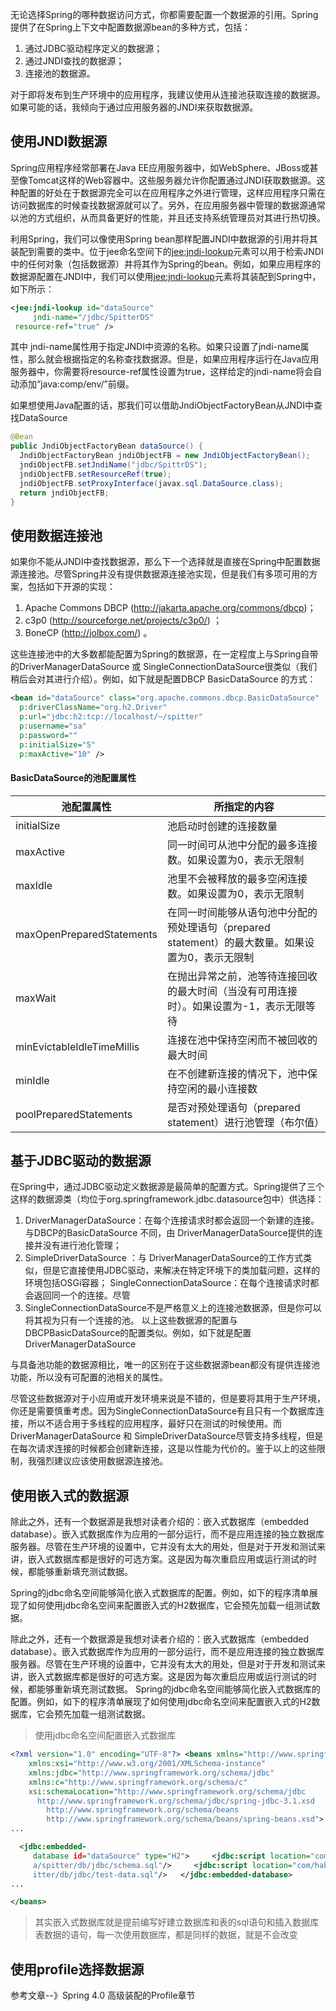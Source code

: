 无论选择Spring的哪种数据访问方式，你都需要配置一个数据源的引用。Spring提供了在Spring上下文中配置数据源bean的多种方式，包括： 

1. 通过JDBC驱动程序定义的数据源； 
2. 通过JNDI查找的数据源； 
3. 连接池的数据源。 

对于即将发布到生产环境中的应用程序，我建议使用从连接池获取连接的数据源。如果可能的话，我倾向于通过应用服务器的JNDI来获取数据源。

## 使用JNDI数据源

Spring应用程序经常部署在Java EE应用服务器中，如WebSphere、JBoss或甚至像Tomcat这样的Web容器中。这些服务器允许你配置通过JNDI获取数据源。这种配置的好处在于数据源完全可以在应用程序之外进行管理，这样应用程序只需在访问数据库的时候查找数据源就可以了。另外，在应用服务器中管理的数据源通常以池的方式组织，从而具备更好的性能，并且还支持系统管理员对其进行热切换。

利用Spring，我们可以像使用Spring bean那样配置JNDI中数据源的引用并将其装配到需要的类中。位于jee命名空间下的<jee:jndi-lookup>元素可以用于检索JNDI中的任何对象（包括数据源）并将其作为Spring的bean。例如，如果应用程序的数据源配置在JNDI中，我们可以使用<jee:jndi-lookup>元素将其装配到Spring中，如下所示：

```xml
<jee:jndi-lookup id="dataSource"
     jndi-name="/jdbc/SpitterDS"
 resource-ref="true" />
```

其中 jndi-name属性用于指定JNDI中资源的名称。如果只设置了jndi-name属性，那么就会根据指定的名称查找数据源。但是，如果应用程序运行在Java应用服务器中，你需要将resource-ref属性设置为true，这样给定的jndi-name将会自动添加“java:comp/env/”前缀。

如果想使用Java配置的话，那我们可以借助JndiObjectFactoryBean从JNDI中查找DataSource

```java
@Bean
public JndiObjectFactoryBean dataSource() {
  JndiObjectFactoryBean jndiObjectFB = new JndiObjectFactoryBean();
  jndiObjectFB.setJndiName("jdbc/SpittrDS");
  jndiObjectFB.setResourceRef(true);
  jndiObjectFB.setProxyInterface(javax.sql.DataSource.class);
  return jndiObjectFB;
}
```

## 使用数据连接池

如果你不能从JNDI中查找数据源，那么下一个选择就是直接在Spring中配置数据源连接池。尽管Spring并没有提供数据源连接池实现，但是我们有多项可用的方案，包括如下开源的实现：

1. Apache Commons DBCP (http://jakarta.apache.org/commons/dbcp)； 
2. c3p0 (http://sourceforge.net/projects/c3p0/) ； 
3. BoneCP (http://jolbox.com/) 。

这些连接池中的大多数都能配置为Spring的数据源，在一定程度上与Spring自带的DriverManagerDataSource 或 SingleConnectionDataSource很类似（我们稍后会对其进行介绍）。例如，如下就是配置DBCP BasicDataSource 的方式：

```xml
<bean id="dataSource" class="org.apache.commons.dbcp.BasicDataSource"
  p:driverClassName="org.h2.Driver"
  p:url="jdbc:h2:tcp://localhost/~/spitter"
  p:username="sa"
  p:password=""
  p:initialSize="5"
  p:maxActive="10" />
```

#### BasicDataSource的池配置属性

| 池配置属性                 | 所指定的内容                                                 |
| -------------------------- | ------------------------------------------------------------ |
| initialSize                | 池启动时创建的连接数量                                       |
| maxActive                  | 同一时间可从池中分配的最多连接数。如果设置为0，表示无限制    |
| maxIdle                    | 池里不会被释放的最多空闲连接数。如果设置为0，表示无限制      |
| maxOpenPreparedStatements  | 在同一时间能够从语句池中分配的预处理语句（prepared statement）的最大数量。如果设置为0，表示无限制 |
| maxWait                    | 在抛出异常之前，池等待连接回收的最大时间（当没有可用连接时）。如果设置为-1，表示无限等待 |
| minEvictableIdleTimeMillis | 连接在池中保持空闲而不被回收的最大时间                       |
| minIdle                    | 在不创建新连接的情况下，池中保持空闲的最小连接数             |
| poolPreparedStatements     | 是否对预处理语句（prepared statement）进行池管理（布尔值）   |

## 基于JDBC驱动的数据源

在Spring中，通过JDBC驱动定义数据源是最简单的配置方式。Spring提供了三个这样的数据源类（均位于org.springframework.jdbc.datasource包中）供选择： 

1. DriverManagerDataSource：在每个连接请求时都会返回一个新建的连接。与DBCP的BasicDataSource 不同，由 DriverManagerDataSource提供的连接并没有进行池化管理； 
2. SimpleDriverDataSource ：与 DriverManagerDataSource的工作方式类似，但是它直接使用JDBC驱动，来解决在特定环境下的类加载问题，这样的环境包括OSGi容器； SingleConnectionDataSource：在每个连接请求时都会返回同一个的连接。尽管
3. SingleConnectionDataSource不是严格意义上的连接池数据源，但是你可以将其视为只有一个连接的池。 以上这些数据源的配置与DBCPBasicDataSource的配置类似。例如，如下就是配置DriverManagerDataSource

与具备池功能的数据源相比，唯一的区别在于这些数据源bean都没有提供连接池功能，所以没有可配置的池相关的属性。 

尽管这些数据源对于小应用或开发环境来说是不错的，但是要将其用于生产环境，你还是需要慎重考虑。因为SingleConnectionDataSource有且只有一个数据库连接，所以不适合用于多线程的应用程序，最好只在测试的时候使用。而DriverManagerDataSource 和 SimpleDriverDataSource尽管支持多线程，但是在每次请求连接的时候都会创建新连接，这是以性能为代价的。鉴于以上的这些限制，我强烈建议应该使用数据源连接池。

## 使用嵌入式的数据源

除此之外，还有一个数据源是我想对读者介绍的：嵌入式数据库（embedded database）。嵌入式数据库作为应用的一部分运行，而不是应用连接的独立数据库服务器。尽管在生产环境的设置中，它并没有太大的用处，但是对于开发和测试来讲，嵌入式数据库都是很好的可选方案。这是因为每次重启应用或运行测试的时候，都能够重新填充测试数据。 

Spring的jdbc命名空间能够简化嵌入式数据库的配置。例如，如下的程序清单展现了如何使用jdbc命名空间来配置嵌入式的H2数据库，它会预先加载一组测试数据。

除此之外，还有一个数据源是我想对读者介绍的：嵌入式数据库（embedded database）。嵌入式数据库作为应用的一部分运行，而不是应用连接的独立数据库服务器。尽管在生产环境的设置中，它并没有太大的用处，但是对于开发和测试来讲，嵌入式数据库都是很好的可选方案。这是因为每次重启应用或运行测试的时候，都能够重新填充测试数据。 Spring的jdbc命名空间能够简化嵌入式数据库的配置。例如，如下的程序清单展现了如何使用jdbc命名空间来配置嵌入式的H2数据库，它会预先加载一组测试数据。

> 使用jdbc命名空间配置嵌入式数据库

```xml
<?xml version="1.0" encoding="UTF-8"?> <beans xmlns="http://www.springframework.org/schema/beans"
    xmlns:xsi="http://www.w3.org/2001/XMLSchema-instance"
    xmlns:jdbc="http://www.springframework.org/schema/jdbc"
    xmlns:c="http://www.springframework.org/schema/c"
    xsi:schemaLocation="http://www.springframework.org/schema/jdbc
      http://www.springframework.org/schema/jdbc/spring-jdbc-3.1.xsd
        http://www.springframework.org/schema/beans
        http://www.springframework.org/schema/beans/spring-beans.xsd">
...

  <jdbc:embedded-
     database id="dataSource" type="H2">     <jdbc:script location="com/habum
     a/spitter/db/jdbc/schema.sql"/>     <jdbc:script location="com/habuma/sp
     itter/db/jdbc/test-data.sql"/>   </jdbc:embedded-database>
...

</beans>
```

> 其实嵌入式数据库就是提前编写好建立数据库和表的sql语句和插入数据库表数据的语句，每一次使用数据库，都是同样的数据，就是不会改变

## 使用profile选择数据源

参考文章--》Spring 4.0 高级装配的Profile章节